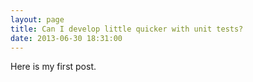 ```yaml
---
layout: page
title: Can I develop little quicker with unit tests?
date: 2013-06-30 18:31:00
---
```


Here is my first post.